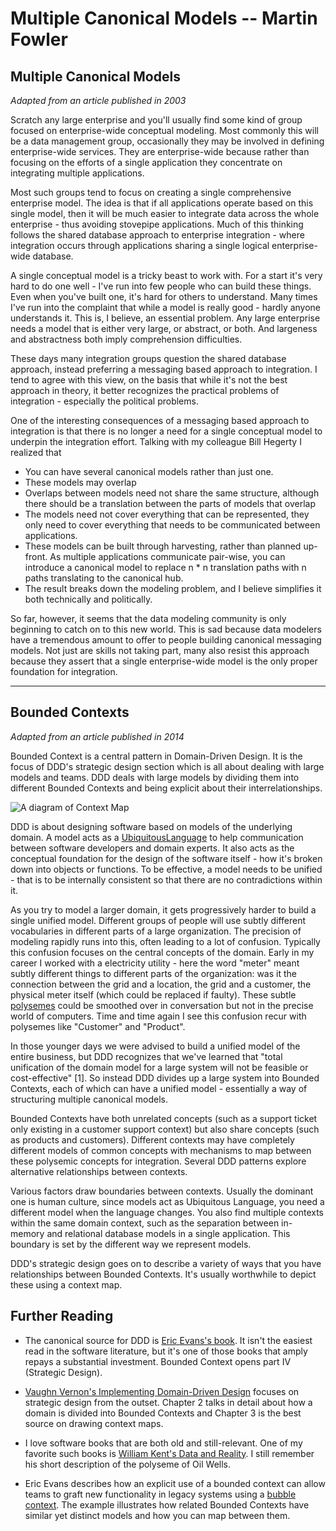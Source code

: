 # Multiple Canonical Models -- Martin Fowler


## Multiple Canonical Models

*Adapted from an article published in 2003*

Scratch any large enterprise and you'll usually find some kind of group focused on enterprise-wide conceptual modeling. Most commonly this will be a data management group, occasionally they may be involved in defining enterprise-wide services. They are enterprise-wide because rather than focusing on the efforts of a single application they concentrate on integrating multiple applications.

Most such groups tend to focus on creating a single comprehensive enterprise model. The idea is that if all applications operate based on this single model, then it will be much easier to integrate data across the whole enterprise - thus avoiding stovepipe applications. Much of this thinking follows the shared database approach to enterprise integration - where integration occurs through applications sharing a single logical enterprise-wide database.

A single conceptual model is a tricky beast to work with. For a start it's very hard to do one well - I've run into few people who can build these things. Even when you've built one, it's hard for others to understand. Many times I've run into the complaint that while a model is really good - hardly anyone understands it. This is, I believe, an essential problem. Any large enterprise needs a model that is either very large, or abstract, or both. And largeness and abstractness both imply comprehension difficulties.

These days many integration groups question the shared database approach, instead preferring a messaging based approach to integration. I tend to agree with this view, on the basis that while it's not the best approach in theory, it better recognizes the practical problems of integration - especially the political problems.

One of the interesting consequences of a messaging based approach to integration is that there is no longer a need for a single conceptual model to underpin the integration effort. Talking with my colleague Bill Hegerty I realized that

- You can have several canonical models rather than just one.
- These models may overlap
- Overlaps between models need not share the same structure, although there should be a translation between the parts of models that overlap
- The models need not cover everything that can be represented, they only need to cover everything that needs to be communicated between applications.
- These models can be built through harvesting, rather than planned up-front. As multiple applications communicate pair-wise, you can introduce a canonical model to replace n * n translation paths with n paths translating to the canonical hub.
- The result breaks down the modeling problem, and I believe simplifies it both technically and politically.

So far, however, it seems that the data modeling community is only beginning to catch on to this new world. This is sad because data modelers have a tremendous amount to offer to people building canonical messaging models. Not just are skills not taking part, many also resist this approach because they assert that a single enterprise-wide model is the only proper foundation for integration.

---

## Bounded Contexts

*Adapted from an article published in 2014*

Bounded Context is a central pattern in Domain-Driven Design. It is the focus of DDD's strategic design section which is all about dealing with large models and teams. DDD deals with large models by dividing them into different Bounded Contexts and being explicit about their interrelationships.

![A diagram of Context Map](images/martin-fowler/contextmap.png)

DDD is about designing software based on models of the underlying domain. A model acts as a [UbiquitousLanguage](https://martinfowler.com/bliki/UbiquitousLanguage.html) to help communication between software developers and domain experts. It also acts as the conceptual foundation for the design of the software itself - how it's broken down into objects or functions. To be effective, a model needs to be unified - that is to be internally consistent so that there are no contradictions within it.

As you try to model a larger domain, it gets progressively harder to build a single unified model. Different groups of people will use subtly different vocabularies in different parts of a large organization. The precision of modeling rapidly runs into this, often leading to a lot of confusion. Typically this confusion focuses on the central concepts of the domain. Early in my career I worked with a electricity utility - here the word "meter" meant subtly different things to different parts of the organization: was it the connection between the grid and a location, the grid and a customer, the physical meter itself (which could be replaced if faulty). These subtle [polysemes](http://en.wikipedia.org/wiki/Polysemy) could be smoothed over in conversation but not in the precise world of computers. Time and time again I see this confusion recur with polysemes like "Customer" and "Product".

In those younger days we were advised to build a unified model of the entire business, but DDD recognizes that we've learned that "total unification of the domain model for a large system will not be feasible or cost-effective" [1]. So instead DDD divides up a large system into Bounded Contexts, each of which can have a unified model - essentially a way of structuring multiple canonical models.

Bounded Contexts have both unrelated concepts (such as a support ticket only existing in a customer support context) but also share concepts (such as products and customers). Different contexts may have completely different models of common concepts with mechanisms to map between these polysemic concepts for integration. Several DDD patterns explore alternative relationships between contexts.

Various factors draw boundaries between contexts. Usually the dominant one is human culture, since models act as Ubiquitous Language, you need a different model when the language changes. You also find multiple contexts within the same domain context, such as the separation between in-memory and relational database models in a single application. This boundary is set by the different way we represent models.

DDD's strategic design goes on to describe a variety of ways that you have relationships between Bounded Contexts. It's usually worthwhile to depict these using a context map.

## Further Reading

- The canonical source for DDD is [Eric Evans's book](https://amzn.to/2AUG3q0). It isn't the easiest read in the software literature, but it's one of those books that amply repays a substantial investment. Bounded Context opens part IV (Strategic Design).

- [Vaughn Vernon's Implementing Domain-Driven Design](https://amzn.to/2MwG58S) focuses on strategic design from the outset. Chapter 2 talks in detail about how a domain is divided into Bounded Contexts and Chapter 3 is the best source on drawing context maps.

- I love software books that are both old and still-relevant. One of my favorite such books is [William Kent's Data and Reality](https://amzn.to/2vutD3c). I still remember his short description of the polyseme of Oil Wells.

- Eric Evans describes how an explicit use of a bounded context can allow teams to graft new functionality in legacy systems using a [bubble context](http://domainlanguage.com/wp-content/uploads/2016/04/GettingStartedWithDDDWhenSurroundedByLegacySystemsV1.pdf). The example illustrates how related Bounded Contexts have similar yet distinct models and how you can map between them.
